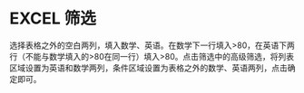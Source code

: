 # EXCEL 筛选

选择表格之外的空白两列，填入数学、英语。在数学下一行填入>80，在英语下两行（不能与数学填入的>80在同一行）填入>80。点击筛选中的高级筛选，将列表区域设置为英语和数学两列，条件区域设置为表格之外的数学、英语两列，点击确定即可。